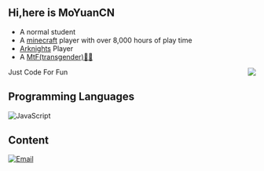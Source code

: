 ## Hi,here is MoYuanCN
* A normal student
* A [minecraft](https://en.m.wikipedia.org/wiki/Minecraft) player with over 8,000 hours of play time
* [Arknights](https://en.m.wikipedia.org/wiki/Arknights) Player
* A [MtF(transgender)🏳️‍⚧️](https://en.wikipedia.org/wiki/Trans_woman#Terminology)

<a href="#">
  <img align="right" src="https://github-readme-stats.vercel.app/api/top-langs/?username=MoYuanCN&layout=compact">
</a>

Just Code For Fun



## Programming Languages
![JavaScript](https://img.shields.io/badge/-JavaScript-f7df1e?style=flat-square&logo=JavaScript&labelColor=f7df1e&logoColor=000)

## Content
[![Email](https://img.shields.io/badge/Email-MoYuanCN@gmail.com-911318?logo=Mail.RU&logoColor=white&style=for-the-badge)](mailto:MoYuanCN@gmail.com)
